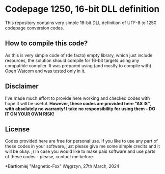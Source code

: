 # Codepage 1250, 16-bit DLL definition

This repository contains very simple 16-bit DLL definition of UTF-8 to 1250 codepage conversion codes.

## How to compile this code?

As this is very simple code of (de facto) empty library, which just include resources, the solution should compile for 16-bit targets using any compatible compiler. It was prepared using (and mostly to compile with) Open Watcom and was tested only in it.

## Disclaimer

I've made much effort to provide here working and checked codes with hope it will be useful.
**However, these codes are provided here "AS IS", with absolutely no warranty! I take no responsibility for using them - DO IT ON YOUR OWN RISK!**

## License

Codes provided here are free for personal use.
If you like to use any part of these codes in your software, just please give me some simple credits and it will be okay. ;)
In case you would like to make paid software and use parts of these codes - please, contact me before.

*Bartłomiej "Magnetic-Fox" Węgrzyn,
27th March, 2024
